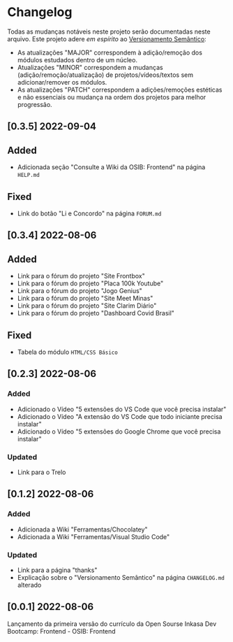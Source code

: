 # Changelog

Todas as mudanças notáveis neste projeto serão documentadas neste arquivo. Este projeto adere *em espírito* ao [Versionamento Semântico](http://semver.org/):

- As atualizações "MAJOR" correspondem à adição/remoção dos módulos estudados dentro de um núcleo.
- Atualizações "MINOR" correspondem a mudanças (adição/remoção/atualização) de projetos/vídeos/textos sem adicionar/remover os módulos.
- As atualizações "PATCH" correspondem a adições/remoções estéticas e não essenciais ou mudança na ordem dos projetos para melhor progressão.

## [0.3.5] 2022-09-04

## Added
- Adicionada seção "Consulte a Wiki da OSIB: Frontend" na página `HELP.md`

## Fixed
- Link do botão "Li e Concordo" na página `FORUM.md`

## [0.3.4] 2022-08-06

## Added
- Link para o fórum do projeto "Site Frontbox"
- Link para o fórum do projeto "Placa 100k Youtube"
- Link para o fórum do projeto "Jogo Genius"
- Link para o fórum do projeto "Site Meet Minas"
- Link para o fórum do projeto "Site Clarim Diário"
- Link para o fórum do projeto "Dashboard Covid Brasil"

## Fixed
- Tabela do módulo `HTML/CSS Básico`

## [0.2.3] 2022-08-06

### Added
- Adicionado o Vídeo "5 extensões do VS Code que você precisa instalar"
- Adicionado o Vídeo "A extensão do VS Code que todo iniciante precisa instalar"
- Adicionado o Vídeo "5 extensões do Google Chrome que você precisa instalar"

### Updated
- Link para o Trelo

## [0.1.2] 2022-08-06

### Added
- Adicionada a Wiki "Ferramentas/Chocolatey"
- Adicionada a Wiki "Ferramentas/Visual Studio Code"

### Updated
- Link para a página "thanks"
- Explicação sobre o "Versionamento Semântico" na página `CHANGELOG.md` alterado

## [0.0.1] 2022-08-06

Lançamento da primeira versão do currículo da Open Sourse Inkasa Dev Bootcamp: Frontend - OSIB: Frontend
